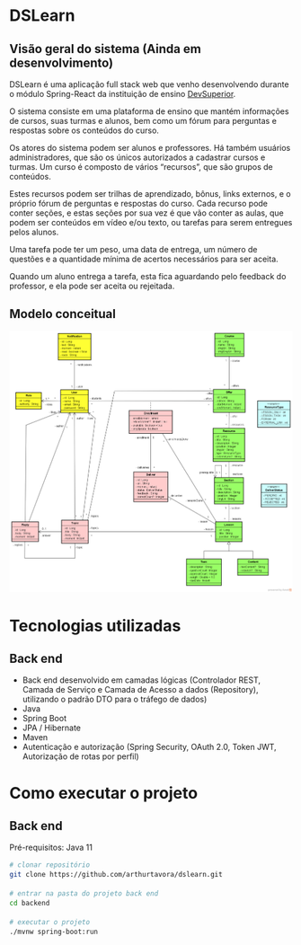 # DSLearn

## Visão geral do sistema (Ainda em desenvolvimento)

DSLearn é uma aplicação full stack web que venho desenvolvendo durante o módulo Spring-React da instituição de ensino [DevSuperior](https://devsuperior.com.br/ "Site da DevSuperior").

O sistema consiste em uma plataforma de ensino que mantém informações de cursos, suas turmas e alunos, bem como um fórum para perguntas e respostas sobre os conteúdos do curso.

Os atores do sistema podem ser alunos e professores. Há também usuários administradores, que são os únicos autorizados a cadastrar cursos e turmas.
Um curso é composto de vários “recursos”, que são grupos de conteúdos.

Estes recursos podem ser trilhas de aprendizado, bônus, links externos, e o próprio fórum de perguntas e respostas do curso. Cada recurso pode conter seções, e estas seções por sua vez é que vão conter as aulas, que podem ser conteúdos em vídeo e/ou texto, ou tarefas para serem entregues pelos alunos.

Uma tarefa pode ter um peso, uma data de entrega, um número de questões e a quantidade mínima de acertos necessários para ser aceita. 

Quando um aluno entrega a tarefa, esta fica aguardando pelo feedback do professor, e ela pode ser aceita ou rejeitada.

## Modelo conceitual
![Modelo Conceitual](https://github.com/arthurtavora/dslearn/blob/main/modelo-conceitual.png)

# Tecnologias utilizadas
## Back end
- Back end desenvolvido em camadas lógicas (Controlador REST, Camada de Serviço e Camada de Acesso a dados (Repository), utilizando o padrão DTO para o tráfego de dados)
- Java
- Spring Boot
- JPA / Hibernate
- Maven
- Autenticação e autorização (Spring Security, OAuth 2.0, Token JWT, Autorização de rotas por perfil)

# Como executar o projeto

## Back end
Pré-requisitos: Java 11

```bash
# clonar repositório
git clone https://github.com/arthurtavora/dslearn.git

# entrar na pasta do projeto back end
cd backend

# executar o projeto
./mvnw spring-boot:run
```

